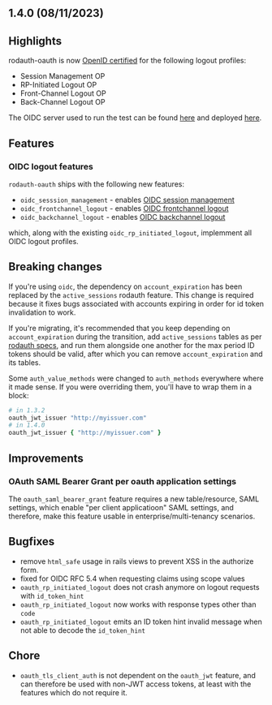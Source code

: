 ## 1.4.0 (08/11/2023)

## Highlights

rodauth-oauth is now [OpenID certified](https://openid.net/certification/) for the following logout profiles:

* Session Management OP
* RP-Initiated Logout OP
* Front-Channel Logout OP
* Back-Channel Logout OP

The OIDC server used to run the test can be found [here](https://gitlab.com/os85/rodauth-oauth/-/blob/master/examples/oidc/authentication_server.rb) and deployed [here](https://rodauth-oauth-oidc.onrender.com).

## Features

### OIDC logout features

`rodauth-oauth` ships with the following new features:

* `oidc_sesssion_management` - enables [OIDC session management](https://openid.net/specs/openid-connect-session-1_0.html)
* `oidc_frontchannel_logout` - enables [OIDC frontchannel logout](https://openid.net/specs/openid-connect-frontchannel-1_0.html)
* `oidc_backchannel_logout` - enables [OIDC backchannel logout](https://openid.net/specs/openid-connect-backchannel-1_0.html)

which, along with the existing `oidc_rp_initiated_logout`, implemment all OIDC logout profiles.

## Breaking changes

If you're using `oidc`, the dependency on `account_expiration` has been replaced by the `active_sessions` rodauth feature. This change is required because it fixes bugs associated with accounts expiring in order for id token invalidation to work.

If you're migrating, it's recommended that you keep depending on `account_expiration` during the transition, add `active_sessions` tables as per [rodauth specs](https://github.com/jeremyevans/rodauth/blob/master/spec/migrate/001_tables.rb#L150), and run them alongside one another for the max period ID tokens should be valid, after which you can remove `account_expiration` and its tables.

Some `auth_value_methods` were changed to `auth_methods` everywhere where it made sense. If you were overriding them, you'll have to wrap them in a block:

```ruby
# in 1.3.2
oauth_jwt_issuer "http://myissuer.com"
# in 1.4.0
oauth_jwt_issuer { "http://myissuer.com" }
```

## Improvements

### OAuth SAML Bearer Grant per oauth application settings

The `oauth_saml_bearer_grant` feature requires a new table/resource, SAML settings, which enable "per client applicatioon" SAML settings, and therefore, make this feature usable in enterprise/multi-tenancy scenarios.

## Bugfixes

* remove `html_safe` usage in rails views to prevent XSS in the authorize form.
* fixed for OIDC RFC 5.4 when requesting claims using scope values
* `oauth_rp_initiated_logout` does not crash anymore on logout requests with `id_token_hint`
* `oauth_rp_initiated_logout` now works with response types other than `code`
* `oauth_rp_initiated_logout` emits an ID token hint invalid message when not able to decode the `id_token_hint`

## Chore

* `oauth_tls_client_auth` is not dependent on the `oauth_jwt` feature, and can therefore be used with non-JWT access tokens, at least with the features which do not require it.